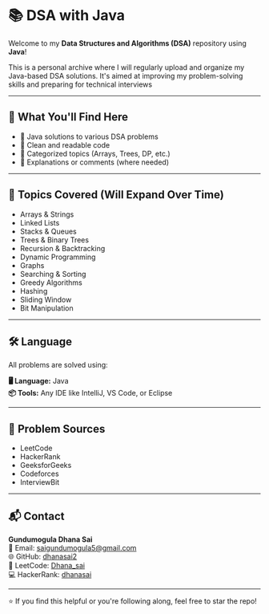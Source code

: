 # 📚 DSA with Java

Welcome to my **Data Structures and Algorithms (DSA)** repository using **Java**!

This is a personal archive where I will regularly upload and organize my Java-based DSA solutions. It's aimed at improving my problem-solving skills and preparing for technical interviews

---

## 🧠 What You'll Find Here

- 🔹 Java solutions to various DSA problems
- 🔹 Clean and readable code
- 🔹 Categorized topics (Arrays, Trees, DP, etc.)
- 🔹 Explanations or comments (where needed)

---

## 🧩 Topics Covered (Will Expand Over Time)

- Arrays & Strings  
- Linked Lists  
- Stacks & Queues  
- Trees & Binary Trees  
- Recursion & Backtracking  
- Dynamic Programming  
- Graphs  
- Searching & Sorting  
- Greedy Algorithms  
- Hashing  
- Sliding Window  
- Bit Manipulation  

---

## 🛠️ Language

All problems are solved using:

**🖥️ Language:** Java  
**📦 Tools:** Any IDE like IntelliJ, VS Code, or Eclipse

---

## 📎 Problem Sources

- LeetCode  
- HackerRank  
- GeeksforGeeks  
- Codeforces  
- InterviewBit  

---

## 📬 Contact

**Gundumogula Dhana Sai**  
📧 Email: saigundumogula5@gmail.com  
🌐 GitHub: [dhanasai2](https://github.com/dhanasai2)  
💼 LeetCode: [Dhana_sai](https://leetcode.com/u/Dhana_sai/)  
💻 HackerRank: [dhanasai](https://www.hackerrank.com/profile/dhanasai)

---

⭐ If you find this helpful or you're following along, feel free to star the repo!
